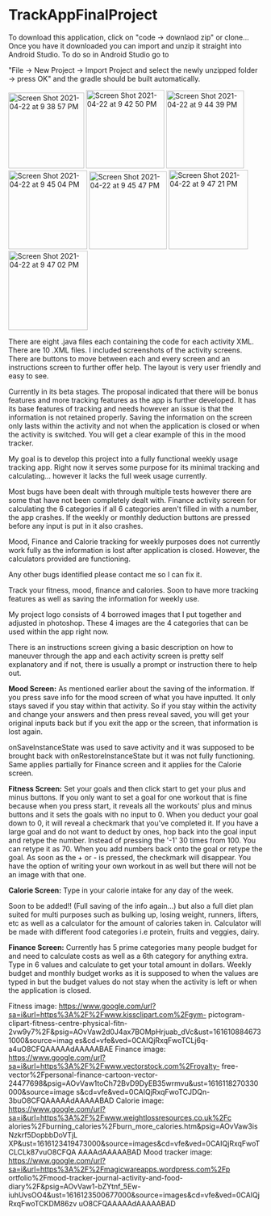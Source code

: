 # TrackAppFinalProject
To download this application, click on "code -> downlaod zip" or clone... Once you have it downloaded you can import and unzip it straight into Android Studio. To do so in Android Studio go to 

"File -> New Project -> Import Project and select the newly unzipped folder -> press OK" and the gradle should be built automatically.

<img width="150" alt="Screen Shot 2021-04-22 at 9 38 57 PM" src="https://user-images.githubusercontent.com/82237127/115806352-9f7ad480-a3b4-11eb-9f0a-9c2e26158087.png"> <img width="155" alt="Screen Shot 2021-04-22 at 9 42 50 PM" src="https://user-images.githubusercontent.com/82237127/115806358-a1449800-a3b4-11eb-80f6-ad640b034416.png">
<img width="154" alt="Screen Shot 2021-04-22 at 9 44 39 PM" src="https://user-images.githubusercontent.com/82237127/115806366-a3a6f200-a3b4-11eb-9b97-f35971db4d99.png">
<img width="156" alt="Screen Shot 2021-04-22 at 9 45 04 PM" src="https://user-images.githubusercontent.com/82237127/115806369-a4d81f00-a3b4-11eb-8f6b-38d587726aed.png">
<img width="154" alt="Screen Shot 2021-04-22 at 9 45 47 PM" src="https://user-images.githubusercontent.com/82237127/115806372-a6094c00-a3b4-11eb-9653-407cd86f2a16.png">
<img width="157" alt="Screen Shot 2021-04-22 at 9 47 21 PM" src="https://user-images.githubusercontent.com/82237127/115806376-a86ba600-a3b4-11eb-9ab3-9a567f8887b8.png">
<img width="157" alt="Screen Shot 2021-04-22 at 9 47 02 PM" src="https://user-images.githubusercontent.com/82237127/115806348-9c7fe400-a3b4-11eb-958d-db47be070419.png">

There are eight .java files each containing the code for each activity XML. There are 10 .XML files. I included screenshots of the activity screens.
There are buttons to move between each and every screen and an instructions screen to further offer help. The layout is very user friendly and easy to see. 

Currently in its beta stages. The proposal indicated that there will be bonus features and more tracking features as the app is further developed. It has its base features of tracking and needs however an issue is that the information is not retained properly. Saving the information on the screen only lasts within the activity and not when the application is closed or when the activity is switched. You will get a clear example of this in the mood tracker. 

My goal is to develop this project into a fully functional weekly usage tracking app. Right now it serves some purpose for its minimal tracking and calculating... however it lacks the full week usage currently. 

Most bugs have been dealt with through multiple tests however there are some that have not been completely dealt with.
Finance activity screen for calculating the 6 categories if all 6 categories aren't filled in with a number, the app crashes. 
If the weekly or monthly deduction buttons are pressed before any input is put in it also crashes. 

Mood, Finance and Calorie tracking for weekly purposes does not currently work fully as the information is lost after application is closed. However, the calculators provided are functioning. 

Any other bugs identified please contact me so I can fix it. 

Track your fitness, mood, finance and calories. Soon to have more tracking features as well as saving the information for weekly use. 

My project logo consists of 4 borrowed images that I put together and adjusted in photoshop. These 4 images are the 4 categories that can be used within the app right now. 

There is an instructions screen giving a basic description on how to maneuver through the app and each activity screen is pretty self explanatory and if not, there is usually a prompt or instruction there to help out. 

**Mood Screen:**
As mentioned earlier about the saving of the information. If you press save info for the mood screen of what you have inputted. It only stays saved if you stay within that activity. So if you stay within the activity and change your answers and then press reveal saved, you will get your original inputs back but if you exit the app or the screen, that information is lost again. 

onSaveInstanceState was used to save activity and it was supposed to be brought back with onRestoreInstanceState but it was not fully functioning. Same applies partially for Finance screen and it applies for the Calorie screen.

**Fitness Screen:**
Set your goals and then click start to get your plus and minus buttons. If you only want to set a goal for one workout that is fine because when you press start, it reveals all the workouts' plus and minus buttons and it sets the goals with no input to 0. 
When you deduct your goal down to 0, it will reveal a checkmark that you've completed it. If you have a large goal and do not want to deduct by ones, hop back into the goal input and retype the number. Instead of pressing the '-1' 30 times from 100. You can retype it as 70. When you add numbers back onto the goal or retype the goal. As soon as the + or - is pressed, the checkmark will disappear. You have the option of writing your own workout in as well but there will not be an image with that one.

**Calorie Screen:**
Type in your calorie intake for any day of the week. 

Soon to be added!! (Full saving of the info again...) but also a full diet plan suited for multi purposes such as bulking up, losing weight, runners, lifters, etc as well as a calculator for the amount of calories taken in. Calculator will be made with different food categories i.e protein, fruits and veggies, dairy. 

**Finance Screen:**
Currently has 5 prime categories many people budget for and need to calculate costs as well as a 6th category for anything extra. Type in 6 values and calculate to get your total amount in dollars. 
Weekly budget and monthly budget works as it is supposed to when the values are typed in but the budget values do not stay when the activity is left or when the application is closed. 

Fitness image: https://www.google.com/url?sa=i&url=https%3A%2F%2Fwww.kissclipart.com%2Fgym- pictogram-clipart-fitness-centre-physical-fitn- 2vw9y7%2F&psig=AOvVaw2d0J4ax7BOMpHrjuab_dVc&ust=1616108846731000&source=imag es&cd=vfe&ved=0CAIQjRxqFwoTCLj6q-a4uO8CFQAAAAAdAAAAABAE
Finance image: https://www.google.com/url?sa=i&url=https%3A%2F%2Fwww.vectorstock.com%2Froyalty- free-vector%2Fpersonal-finance-cartoon-vector- 24477698&psig=AOvVaw1toCh72BvD9DyEB35wrmvu&ust=1616118270330000&source=image s&cd=vfe&ved=0CAIQjRxqFwoTCJDQn-3buO8CFQAAAAAdAAAAABAD
Calorie image: https://www.google.com/url?sa=i&url=https%3A%2F%2Fwww.weightlossresources.co.uk%2Fc alories%2Fburning_calories%2Fburn_more_calories.htm&psig=AOvVaw3isNzkrf5DopbbDoVTjL XP&ust=1616123419473000&source=images&cd=vfe&ved=0CAIQjRxqFwoTCLCLk87vuO8CFQA AAAAdAAAAABAD
Mood tracker image: https://www.google.com/url?sa=i&url=https%3A%2F%2Fmagicwareapps.wordpress.com%2Fp ortfolio%2Fmood-tracker-journal-activity-and-food-diary%2F&psig=AOvVaw1-bZYtnf_5Ew- iuhUvsOO4&ust=1616123500677000&source=images&cd=vfe&ved=0CAIQjRxqFwoTCKDM86zv uO8CFQAAAAAdAAAAABAD
